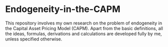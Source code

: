 # **Endogeneity-in-the-CAPM**
This repository involves my own research on the problem of endogeneity in the Capital Asset Pricing Model (CAPM). Apart from the basic definitions, all the ideas, formulas, derivations and calculations are developed fully by me, unless specified otherwise.
